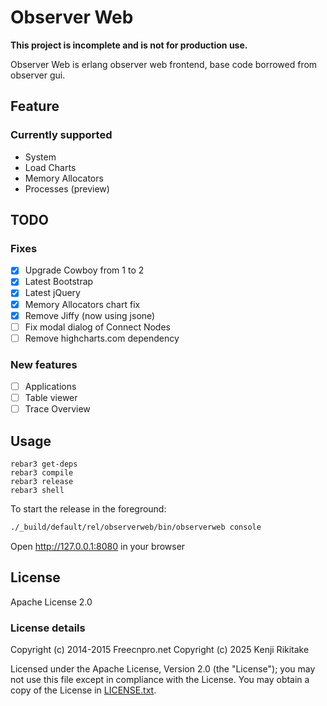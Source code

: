 # Observer Web

**This project is incomplete and is not for production use.** 

Observer Web is erlang observer web frontend, base code borrowed from observer gui.

## Feature

### Currently supported

* System
* Load Charts
* Memory Allocators
* Processes (preview)

## TODO

### Fixes

- [x] Upgrade Cowboy from 1 to 2
- [x] Latest Bootstrap
- [x] Latest jQuery
- [x] Memory Allocators chart fix
- [x] Remove Jiffy (now using jsone)
- [ ] Fix modal dialog of Connect Nodes
- [ ] Remove highcharts.com dependency

### New features

- [ ] Applications
- [ ] Table viewer
- [ ] Trace Overview 

## Usage

```
rebar3 get-deps
rebar3 compile
rebar3 release
rebar3 shell
````

To start the release in the foreground:

```bash
./_build/default/rel/observerweb/bin/observerweb console
```

Open http://127.0.0.1:8080 in your browser

## License

Apache License 2.0

### License details

Copyright (c) 2014-2015 Freecnpro.net
Copyright (c) 2025 Kenji Rikitake

Licensed under the Apache License, Version 2.0 (the "License"); you may not use this file except in compliance with the License. You may obtain a copy of the License in [LICENSE.txt](LICENSE.txt).
